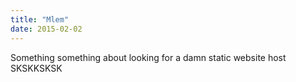 ```yaml
---
title: "Mlem"
date: 2015-02-02
---
```


Something something about looking for a damn static website host SKSKKSKSK
